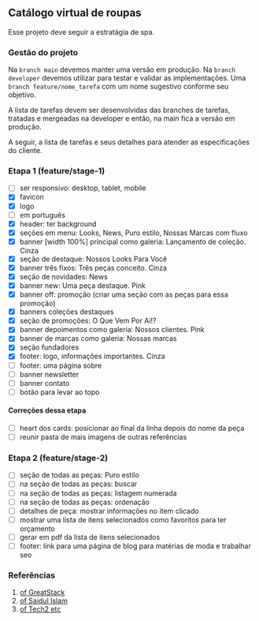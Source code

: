 ## Catálogo virtual de roupas

Esse projeto deve seguir a estratágia de spa.

### Gestão do projeto

Na `branch main` devemos manter uma versão em produção.
Na `branch developer` devemos utilizar para testar e validar as implementações.
Uma `branch feature/nome_tarefa` com um nome sugestivo conforme seu objetivo.

A lista de tarefas devem ser desenvolvidas das branches de tarefas, tratadas e mergeadas na developer e então, na main fica a versão em produção.

A seguir, a lista de tarefas e seus detalhes para atender as especificações do cliente.

### Etapa 1 (feature/stage-1)

- [ ] ser responsivo: desktop, tablet, mobile
- [x] favicon
- [x] logo
- [ ] em português
- [x] header: ter background 
- [x] seções em menu: Looks, News, Puro estilo, Nossas Marcas com fluxo
- [x] banner [width 100%] principal como galeria: Lançamento de coleção. Cinza
- [x] seção de destaque: Nossos Looks Para Você
- [x] banner três fixos: Três peças conceito. Cinza
- [x] seção de novidades: News
- [x] banner new: Uma peça destaque. Pink
- [x] banner off: promoção (criar uma seção com as peças para essa promoção)
- [x] banners coleções destaques
- [x] seção de promoções: O Que Vem Por Aí!?
- [x] banner depoimentos como galeria: Nossos clientes. Pink
- [x] banner de marcas como galeria: Nossas marcas
- [x] seção fundadores
- [x] footer: logo, informações importantes. Cinza 
- [ ] footer: uma página sobre
- [ ] banner newsletter 
- [ ] banner contato
- [ ] botão para levar ao topo

#### Correções dessa etapa

- [ ] heart dos cards: posicionar ao final da linha depois do nome da peça  
- [ ] reunir pasta de mais imagens de outras referências

### Etapa 2 (feature/stage-2)

- [ ] seção de todas as peças: Puro estilo
- [ ] na seção de todas as peças: buscar 
- [ ] na seção de todas as peças: listagem numerada
- [ ] na seção de todas as peças: ordenação
- [ ] detalhes de peça: mostrar informações no item clicado
- [ ] mostrar uma lista de itens selecionados como favoritos para ter orçamento 
- [ ] gerar em pdf da lista de itens selecionados
- [ ] footer: link para uma página de blog para matérias de moda e trabalhar seo

### Referências

1. [of GreatStack](https://www.youtube.com/watch?v=yQimoqo0-7g)
2. [of Saidul Islam](https://www.youtube.com/watch?v=FaNTVjATYHQ)
3. [of Tech2 etc](https://www.youtube.com/watch?v=P8YuWEkTeuE)
